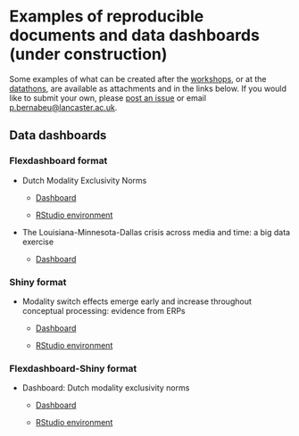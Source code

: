 # Examples of reproducible documents and data dashboards (under construction)

Some examples of what can be created after the [workshops](https://github.com/pablobernabeu/Data-is-present/blob/master/README.md#r-workshops), or at the [datathons](https://github.com/pablobernabeu/Data-is-present/blob/master/README.md#datathons-creating-reproducible-documents-and-dashboards), are available as attachments and in the links below. If you would like to submit your own, please [post an issue](https://github.com/pablobernabeu/Data-is-present/issues) or email p.bernabeu@lancaster.ac.uk.

## Data dashboards

### Flexdashboard format

- Dutch Modality Exclusivity Norms

  - [Dashboard](https://rpubs.com/pcbernabeu/Dutch-Modality-Exclusivity-Norms)
  
  - [RStudio environment](https://mybinder.org/v2/gh/pablobernabeu/Modality-exclusivity-norms-747-Dutch-English-replication/master?urlpath=rstudio)

- The Louisiana-Minnesota-Dallas crisis across media and time: a big data exercise

  - [Dashboard](https://rpubs.com/pcbernabeu/Louisiana-Minnesota-Dallas-crisis)


### Shiny format

- Modality switch effects emerge early and increase throughout conceptual processing: evidence from ERPs

  - [Dashboard](https://mybinder.org/v2/gh/pablobernabeu/Modality-switch-effects-emerge-early-and-increase-throughout-conceptual-processing/master?urlpath=shiny/Shiny-app/)
  
  - [RStudio environment](https://mybinder.org/v2/gh/pablobernabeu/Modality-switch-effects-emerge-early-and-increase-throughout-conceptual-processing/master?urlpath=rstudio)


### Flexdashboard-Shiny format

- Dashboard: Dutch modality exclusivity norms

  - [Dashboard](https://pablobernabeu.shinyapps.io/dutch-modality-exclusivity-norms/)
  
  - [RStudio environment](https://pablobernabeu.shinyapps.io/dutch-modality-exclusivity-norms/)
  
